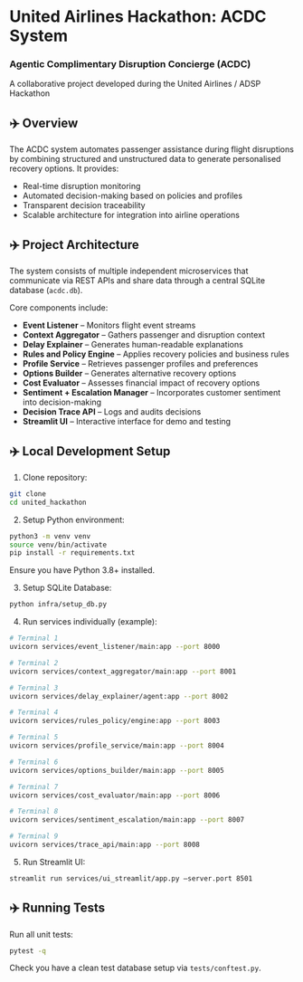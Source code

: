 # United Airlines Hackathon: ACDC System
### Agentic Complimentary Disruption Concierge (ACDC)
A collaborative project developed during the United Airlines / ADSP Hackathon 

## ✈️ Overview

The ACDC system automates passenger assistance during flight disruptions by combining structured and unstructured data to generate personalised recovery options. It provides:
* Real-time disruption monitoring
* Automated decision-making based on policies and profiles
* Transparent decision traceability
* Scalable architecture for integration into airline operations

## ✈️ Project Architecture

The system consists of multiple independent microservices that communicate via REST APIs and share data through a central SQLite database (`acdc.db`).

Core components include:
* **Event Listener** – Monitors flight event streams
* **Context Aggregator** – Gathers passenger and disruption context
* **Delay Explainer** – Generates human-readable explanations
* **Rules and Policy Engine** – Applies recovery policies and business rules
* **Profile Service** – Retrieves passenger profiles and preferences
* **Options Builder** – Generates alternative recovery options
* **Cost Evaluator** – Assesses financial impact of recovery options
* **Sentiment + Escalation Manager** – Incorporates customer sentiment into decision-making
* **Decision Trace API** – Logs and audits decisions
* **Streamlit UI** – Interactive interface for demo and testing

## ✈️ Local Development Setup

1. Clone repository:

```bash 
git clone 
cd united_hackathon
```

2. Setup Python environment:

```bash
python3 -m venv venv
source venv/bin/activate
pip install -r requirements.txt
```

Ensure you have Python 3.8+ installed. 

3. Setup SQLite Database:

```bash
python infra/setup_db.py
```

4. Run services individually (example):

```bash
# Terminal 1
uvicorn services/event_listener/main:app --port 8000

# Terminal 2
uvicorn services/context_aggregator/main:app --port 8001

# Terminal 3
uvicorn services/delay_explainer/agent:app --port 8002

# Terminal 4
uvicorn services/rules_policy/engine:app --port 8003

# Terminal 5
uvicorn services/profile_service/main:app --port 8004

# Terminal 6
uvicorn services/options_builder/main:app --port 8005

# Terminal 7
uvicorn services/cost_evaluator/main:app --port 8006

# Terminal 8
uvicorn services/sentiment_escalation/main:app --port 8007

# Terminal 9
uvicorn services/trace_api/main:app --port 8008
```

5. Run Streamlit UI:

```bash
streamlit run services/ui_streamlit/app.py –server.port 8501
```

## ✈️ Running Tests

Run all unit tests:

```bash
pytest -q
```

Check you have a clean test database setup via `tests/conftest.py`.
